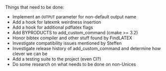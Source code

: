 Things that need to be done:
* Implement an `OUTPUT` parameter for non-default output name
* Add a hook for latexmk weirdness insertion
* Add a hook for additional pdflatex flags
* Add BYPRODUCTS to add_custom_command (cmake >= 3.2)
* Honor bibtex compiler and other stuff found by FindLATEX
* Investigate compatibility issues mentioned by Steffen
* Investigate release history of add_custom_command and determine how clever we can be
* Add a testing suite to the project (even CI?)
* Do some research on what needs to be done on non-Unices
